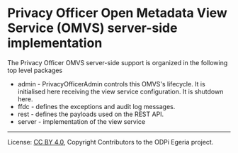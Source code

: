 <!-- SPDX-License-Identifier: CC-BY-4.0 -->
<!-- Copyright Contributors to the ODPi Egeria project. -->

# Privacy Officer Open Metadata View Service (OMVS) server-side implementation

The Privacy Officer OMVS server-side support is organized in the following top level packages 

* admin -  PrivacyOfficerAdmin controls this OMVS's lifecycle. It is initialised here receiving the view service configuration. It is shutdown here.
* ffdc - defines the exceptions and audit log messages.
* rest - defines the payloads used on the REST API.
* server - implementation of the view service

----
License: [CC BY 4.0](https://creativecommons.org/licenses/by/4.0/),
Copyright Contributors to the ODPi Egeria project.